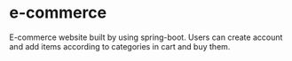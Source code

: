 # e-commerce
E-commerce website built by using spring-boot.
Users can create account and add items according to categories in cart and buy them.
